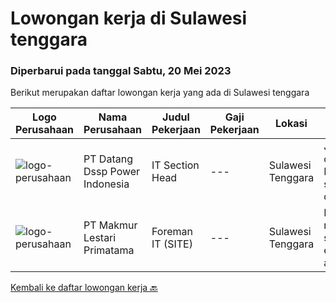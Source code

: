 
  # Lowongan kerja di Sulawesi tenggara

  ### Diperbarui pada tanggal Sabtu, 20 Mei 2023

  Berikut merupakan daftar lowongan kerja yang ada di Sulawesi tenggara

  |Logo Perusahaan | Nama Perusahaan | Judul Pekerjaan | Gaji Pekerjaan | Lokasi | Deskripsi | Tanggal diunggah | Pranala |
  | -------------- | --------------- | --------------- | --------- | --------- | -------------- | ------- | ----------- |
  |![logo-perusahaan](https://image-service-cdn.seek.com.au/b7f7cd1fe24cb04b86fe1555d5d18f486cc0892d/ee4dce1061f3f616224767ad58cb2fc751b8d2dc)|PT Datang Dssp Power Indonesia|IT Section Head|---|Sulawesi Tenggara|Job Description : Observe all operation activity IT devices on IPP Kendari-3 to operate efficient and smooth. Monitoring network service devices &amp;...|Selasa, 16 Mei 2023|https://www.jobstreet.co.id/id/job/it-section-head-4335342?token=0~dcd5ad91-dd41-4b33-87ee-776116698ab4&sectionRank=1&jobId=jobstreet-id-job-4335342|
|![logo-perusahaan](https://image-service-cdn.seek.com.au/64b61b68ba49e3df3ba532ae40282bd3e0b880e2/ee4dce1061f3f616224767ad58cb2fc751b8d2dc)|PT Makmur Lestari Primatama|Foreman IT (SITE)|---|Sulawesi Tenggara|Deskripsi Pekerjaan Melakukan maintenance/troubleshooting/update software dan hardware (mikrotik, email, Laptop/PC, Printer, wireless access point,...|Rabu, 03 Mei 2023|https://www.jobstreet.co.id/id/job/foreman-it-site-4316992?token=0~dcd5ad91-dd41-4b33-87ee-776116698ab4&sectionRank=2&jobId=jobstreet-id-job-4316992|


  [Kembali ke daftar lowongan kerja 🔙](../README.md#daftar-lowongan-kerja)
  